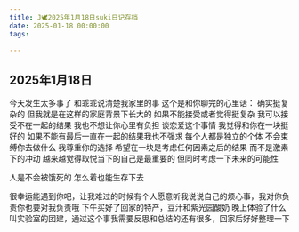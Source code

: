 ```yaml
---
title: J🕊️2025年1月18日suki日记存档
date: 2025-01-18 00:00:00
tags:

---
```


## 2025年1月18日

今天发生太多事了
和乖乖说清楚我家里的事
这个是和你聊完的心里话：
确实挺复杂的
但我就是在这样的家庭背景下长大的
如果不能接受或者觉得挺复杂
我可以接受不在一起的结果
我也不想让你心里有负担
谈恋爱这个事情 我觉得和你在一块挺好的
如果不能有最后一直在一起的结果我也不强求
每个人都是独立的个体
不会束缚你去做什么 我尊重你的选择
希望在一块是考虑任何因素之后的结果
而不是激素下的冲动
越来越觉得取悦当下的自己是最重要的
但同时考虑一下未来的可能性

人是不会被饿死的
怎么着也能生存下去

很幸运能遇到你吧，让我难过的时候有个人愿意听我说说自己的烦心事，我对你负责你也要对我负责哦
下午买好了回家的特产，豆汁和紫光园酸奶
晚上体验了什么叫实验室的团建，通过这个事我需要反思和总结的还有很多，回家后好好整理一下
